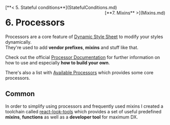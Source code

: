 <div style="float:left">[**< 5. Stateful conditions**](StatefulConditions.md)</div>
<div style="float:right">[**7. Mixins** >](Mixins.md)</div>

# 6. Processors

Processors are a core feature of [Dynamic Style Sheet](https://github.com/dynamicstylesheets/Dynamic-Style-Sheets) to modify your styles dynamically.<br>
They're used to add **vendor prefixes**, **mixins** and stuff like that.

Check out the official [Processor Documentation](https://github.com/dynamicstylesheets/Dynamic-Style-Sheets#processors) for further information on how to use and especially **how to build your own**.

There's also a list with [Available Processors](https://github.com/dynamicstylesheets/Dynamic-Style-Sheets#available-processors)  which provides some core processors.

## Common
In order to simplify using processors and frequently used mixins I created a toolchain called [react-look-tools](https://github.com/rofrischmann/react-look-tools) which provides a set of useful predefined **mixins**, **functions** as well as a **developer tool** for maximum DX.
